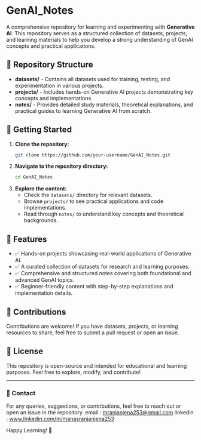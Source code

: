 # GenAI_Notes

A comprehensive repository for learning and experimenting with **Generative AI**. This repository serves as a structured collection of datasets, projects, and learning materials to help you develop a strong understanding of GenAI concepts and practical applications.

## 📂 Repository Structure

- **datasets/** - Contains all datasets used for training, testing, and experimentation in various projects.
- **projects/** - Includes hands-on Generative AI projects demonstrating key concepts and implementations.
- **notes/** - Provides detailed study materials, theoretical explanations, and practical guides to learning Generative AI from scratch.

## 🚀 Getting Started

1. **Clone the repository:**
   ```bash
   git clone https://github.com/your-username/GenAI_Notes.git
   ```
2. **Navigate to the repository directory:**
   ```bash
   cd GenAI_Notes
   ```
3. **Explore the content:**
   - Check the `datasets/` directory for relevant datasets.
   - Browse `projects/` to see practical applications and code implementations.
   - Read through `notes/` to understand key concepts and theoretical backgrounds.

## 📌 Features

- ✅ Hands-on projects showcasing real-world applications of Generative AI.
- ✅ A curated collection of datasets for research and learning purposes.
- ✅ Comprehensive and structured notes covering both foundational and advanced GenAI topics.
- ✅ Beginner-friendly content with step-by-step explanations and implementation details.

## 🤝 Contributions

Contributions are welcome! If you have datasets, projects, or learning resources to share, feel free to submit a pull request or open an issue.

## 📜 License

This repository is open-source and intended for educational and learning purposes. Feel free to explore, modify, and contribute!

---
### 📧 Contact
For any queries, suggestions, or contributions, feel free to reach out or open an issue in the repository.
email : mranjanjena253@gmail.com
linkedin : www.linkedin.com/in/manasranjanjena253

Happy Learning! 🚀


